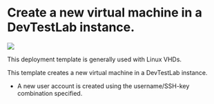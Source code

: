 # Create a new virtual machine in a DevTestLab instance.

<a href="https://portal.azure.com/#create/Microsoft.Template/uri/https%3A%2F%2Fraw.githubusercontent.com%2FAzure%2Fazure-devtestlab%2Fmaster%2Fsamples%2FDevTestLabs%2FQuickStartTemplates%2F101-dtl-create-vm-username-ssh-galleryimage%2Fazuredeploy.json" target="_blank">
    <img src="http://azuredeploy.net/deploybutton.png"/>
</a>

This deployment template is generally used with Linux VHDs.

This template creates a new virtual machine in a DevTestLab instance.
- A new user account is created using the username/SSH-key combination specified. 
